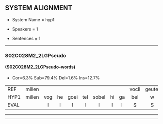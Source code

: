 
## SYSTEM ALIGNMENT

- System Name = hyp1

- Speakers = 1

- Sentences = 1

---

### S02C028M2_2LGPseudo

#### (S02C028M2_2LGPseudo-words)

- Cor=6.3%	Sub=79.4%	Del=1.6%	Ins=12.7%

|  |  |  |  |  |  |  |  |  |  |  |  |  |  |  |  |  |  |  |  |  |  |  |  |  |  |  |  |  |  |  |  |  |  |  |  |  |  |  |  |  |  |  |  |  |  |  |  |  |  |  |  |  |  |  |  |  |  |  |  |  |  |  |  |
|:--- |:---:|:---:|:---:|:---:|:---:|:---:|:---:|:---:|:---:|:---:|:---:|:---:|:---:|:---:|:---:|:---:|:---:|:---:|:---:|:---:|:---:|:---:|:---:|:---:|:---:|:---:|:---:|:---:|:---:|:---:|:---:|:---:|:---:|:---:|:---:|:---:|:---:|:---:|:---:|:---:|:---:|:---:|:---:|:---:|:---:|:---:|:---:|:---:|:---:|:---:|:---:|:---:|:---:|:---:|:---:|:---:|:---:|:---:|:---:|:---:|:---:|:---:|:---:|
| REF | millen |  |  |  |  |  |  |  | vocil | geutel | sjobel | * | ierpieuw | walaan | erke | haweel | * | saarweng | gevicht | eemde | bepoud | * | orstalk | * | veten | gefouw | * | vurpaand | * | nizung | fiewon | * | kneurem | vawaai | strellen | zwieten | *s | foetbans | oonste | * | muider | grijnken | * | * | * | * | * | * | schielstaug | prilsood | vloender | milste | veurder | kloeien | ulen | orponk | schodig | ijpo | menuur |  | spreikje | hiffreeuw | wooien |
| HYP1 | millen | vog | he | goei | tel | sobel | hi | ga | bel | w | u | u | houel | sar | wij | nu | gevigt | in | de | bepaalk | os | ors | tlk | vet | veten |  | eouw | vu | vurtant | nez | i | won | k | neren | voigia | strallen | i | em | voelbans | onste | ne | nde | grenker | schiet | s | tan | bremot | der | hus | ta | geurdr | o | uhm | em | rop | ponk | schodig | opo | menuur | spre | kie | hifrin | wem |
| EVAL |  | I | I | I | I | I | I | I | S | S | S | S | S | S | S | S | S | S | S | S | S | S | S | S |  | D | S | S | S | S | S | S | S | S | S | S | S | S | S | S | S | S | S | S | S | S | S | S | S | S | S | S | S | S | S | S |  | S |  | I | S | S | S |
---

---
